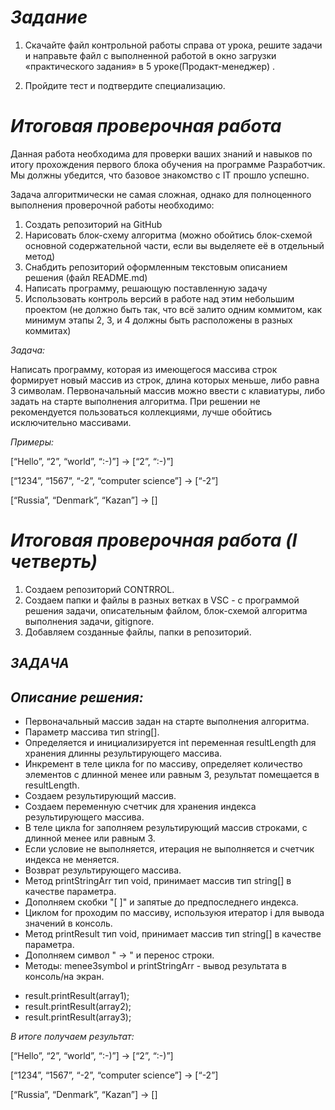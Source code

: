 # *Задание*

1. Скачайте файл контрольной работы справа от урока, решите задачи и направьте файл с выполненной работой в окно загрузки «практического задания» в 5 уроке(Продакт-менеджер) .

2. Пройдите тест и подтвердите специализацию.

# *Итоговая проверочная работа*

Данная работа необходима для проверки ваших знаний и навыков по итогу прохождения первого блока обучения на программе Разработчик. Мы должны убедится, что базовое знакомство с IT прошло успешно.

Задача алгоритмически не самая сложная, однако для полноценного выполнения проверочной работы необходимо:

1. Создать репозиторий на GitHub
2. Нарисовать блок-схему алгоритма (можно обойтись блок-схемой основной содержательной части, если вы выделяете её в отдельный метод)
3. Снабдить репозиторий оформленным текстовым описанием решения (файл README.md)
4. Написать программу, решающую поставленную задачу
5. Использовать контроль версий в работе над этим небольшим проектом (не должно быть так, что всё залито одним коммитом, как минимум этапы 2, 3, и 4 должны быть расположены в разных коммитах)

*Задача:* 

Написать программу, которая из имеющегося массива строк формирует новый массив из строк, длина которых меньше, либо равна 3 символам. Первоначальный массив можно ввести с клавиатуры, либо задать на старте выполнения алгоритма. При решении не рекомендуется пользоваться коллекциями, лучше обойтись исключительно массивами.

*Примеры:*

[“Hello”, “2”, “world”, “:-)”] → [“2”, “:-)”]

[“1234”, “1567”, “-2”, “computer science”] → [“-2”]

[“Russia”, “Denmark”, “Kazan”] → []




# *Итоговая проверочная работа (I четверть)*

1. Создаем репозиторий CONTRROL.
2. Создаем папки и файлы в разных ветках в VSC - с программой решения задачи, описательным файлом, блок-схемой алгоритма выполнения задачи, gitignore.
3. Добавляем созданные файлы, папки в репозиторий.

## *ЗАДАЧА*
## *Описание решения:*
*  Первоначальный массив задан на старте выполнения алгоритма.
* Параметр массива тип string[].
* Определяется и инициализируется int переменная resultLength для хранения длинны результирующего массива.
* Инкремент в теле цикла for по массиву, определяет количество элементов с длинной менее или равным 3, результат помещается в resultLength.
* Создаем результирующий массив.
* Создаем переменную счетчик для хранения индекса результирующего массива.
* В теле цикла for заполняем результирующий массив строками, с длинной менее или равным 3.
* Если условие не выполняется, итерация не выполняется и счетчик индекса не меняется.
* Возврат результирующего массива.
* Метод printStringArr тип void, принимает массив тип string[] в качестве параметра.
* Дополняем скобки "[ ]" и запятые до предпоследнего индекса.
* Циклом for проходим по массиву, используюя итератор i для вывода значений в консоль.
* Метод printResult тип void, принимает массив тип string[] в качестве параметра.
* Дополняем символ "   →  " и перенос строки.
* Методы: menee3symbol и printStringArr - вывод результата в консоль/на экран.
- result.printResult(array1);
- result.printResult(array2);
- result.printResult(array3);

*В итоге получаем результат:*

[“Hello”, “2”, “world”, “:-)”]  →  [“2”, “:-)”]

[“1234”, “1567”, “-2”, “computer science”]  →  [“-2”]

[“Russia”, “Denmark”, “Kazan”]  →  []

